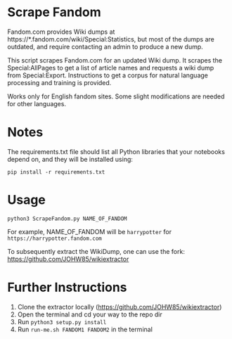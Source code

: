 # Scrape Fandom
Fandom.com provides Wiki dumps at https://*.fandom.com/wiki/Special:Statistics, but most of the dumps are outdated, and require contacting an admin to produce a new dump.

This script scrapes Fandom.com for an updated Wiki dump. It scrapes the Special:AllPages to get a list of article names and requests a wiki dump from Special:Export. Instructions to get a corpus for natural language processing and training is provided.

Works only for English fandom sites. Some slight modifications are needed for other languages.

# Notes
The requirements.txt file should list all Python libraries that your notebooks depend on, and they will be installed using:

`pip install -r requirements.txt`

# Usage
`python3 ScrapeFandom.py NAME_OF_FANDOM`

For example, NAME_OF_FANDOM will be `harrypotter` for `https://harrypotter.fandom.com`

To subsequently extract the WikiDump, one can use the fork: https://github.com/JOHW85/wikiextractor

# Further Instructions
1. Clone the extractor locally (https://github.com/JOHW85/wikiextractor)
2. Open the terminal and cd  your way to the repo dir
3. Run 
`python3 setup.py install`
4. Run `run-me.sh FANDOM1 FANDOM2` in the terminal
